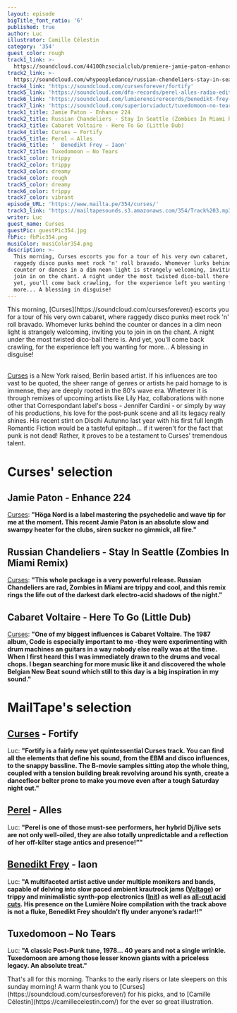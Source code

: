 ```yaml
---
layout: episode
bigTitle_font_ratio: '6'
published: true
author: Luc
illustrator: Camille Célestin
category: '354'
guest_color: rough
track1_link: >-
  https://soundcloud.com/44100hzsocialclub/premiere-jamie-paton-enhance-hoga-nord-rekords-2019?in=44100hzsocialclub/sets/premiere-january-2019
track2_link: >-
  https://soundcloud.com/whypeopledance/russian-chendeliers-stay-in-seattle-zombies-in-miami-mix-samo-us
track4_link: 'https://soundcloud.com/cursesforever/fortify'
track5_link: 'https://soundcloud.com/dfa-records/perel-alles-radio-edit'
track6_link: 'https://soundcloud.com/lumierenoirerecords/benedikt-frey-iaon'
track7_link: 'https://soundcloud.com/superiorviaduct/tuxedomoon-no-tears'
track1_title: Jamie Paton - Enhance 224
track2_title: Russian Chandeliers - Stay In Seattle (Zombies In Miami Remix)
track3_title: Cabaret Voltaire - Here To Go (Little Dub)
track4_title: Curses – Fortify
track5_title: Perel – Alles
track6_title: '  Benedikt Frey – Iaon'
track7_title: Tuxedomoon – No Tears
track1_color: trippy
track2_color: trippy
track3_color: dreamy
track4_color: rough
track5_color: dreamy
track6_color: trippy
track7_color: vibrant
episode_URL: 'https://www.mailta.pe/354/curses/'
track3_link: 'https://mailtapesounds.s3.amazonaws.com/354/Track%203.mp3'
writer: Luc
guest_name: Curses
guestPic: guestPic354.jpg
fbPic: fbPic354.png
musiColor: musiColor354.png
description: >-
  This morning, Curses escorts you for a tour of his very own cabaret, where
  raggedy disco punks meet rock 'n' roll bravado. Whomever lurks behind the
  counter or dances in a dim neon light is strangely welcoming, inviting you to
  join in on the chant. A night under the most twisted dico-ball there is. And
  yet, you'll come back crawling, for the experience left you wanting for
  more... A blessing in disguise!
---
```

<p id="introduction"> This morning, [Curses](https://soundcloud.com/cursesforever/) escorts you for a tour of his very own cabaret, where raggedy disco punks meet rock 'n' roll bravado. Whomever lurks behind the counter or dances in a dim neon light is strangely welcoming, inviting you to join in on the chant. A night under the most twisted dico-ball there is. And yet, you'll come back crawling, for the experience left you wanting for more... A blessing in disguise!
<br><br>

[Curses](https://soundcloud.com/cursesforever/) is a New York raised, Berlin based artist. If his influences are too vast to be quoted, the sheer range of genres or artists he paid homage to is immense, they are deeply rooted in the 80's wave era. Whetever it is through remixes of upcoming artists like Lily Haz, collaborations with none other that Correspondant label's boss - Jennifer Cardini - or simply by way of his productions, his love for the post-punk scene and all its legacy really shines. His recent stint on Dischi Autunno last year with his first full length Romantic Fiction would be a tasteful epitaph... if it weren't for the fact that punk is not dead! Rather, it proves to be a testament to Curses' tremendous talent.
</p>


# Curses' selection



## Jamie Paton - Enhance 224
[Curses](https://soundcloud.com/cursesforever/): **"**Höga Nord is a label mastering the psychedelic and wave tip for me at the moment. This recent Jamie Paton is an absolute slow and swampy heater for the clubs, siren sucker no gimmick, all fire.**"**

## Russian Chandeliers - Stay In Seattle (Zombies In Miami Remix)
[Curses](https://soundcloud.com/cursesforever/): **"**This whole package is a very powerful release. Russian Chandeliers are rad, Zombies in Miami are trippy and cool, and this remix rings the life out of the darkest dark electro-acid shadows of the night.**"**

## Cabaret Voltaire - Here To Go (Little Dub)
[Curses](https://soundcloud.com/cursesforever/): **"**One of my biggest influences is Cabaret Voltaire. The 1987 album, Code is especially important to me -they were experimenting with drum machines an guitars in a way nobody else really was at the time. When I first heard this I was immediately drawn to the drums and vocal chops. I began searching for more music like it and discovered the whole Belgian New Beat sound which still to this day is a big inspiration in my sound.**"**


# MailTape's selection

## [Curses](https://soundcloud.com/cursesforever/) - Fortify
Luc: **"**Fortify is a fairly new yet quintessential Curses track. You can find all the elements that define his sound, from the EBM and disco influences, to the snappy bassline. The B-movie samples sitting atop the whole thing, coupled with a tension building break revolving around his synth, create a dancefloor belter prone to make you move even after a tough Saturday night out.**"**

## [Perel](https://soundcloud.com/perel-music/) - Alles
Luc: **"**Perel is one of those must-see performers, her hybrid Dj/live sets are not only well-oiled, they are also totally unpredictable and a reflection of her off-kilter stage antics and presence!”**"**

## [Benedikt Frey](https://soundcloud.com/freybenedikt/) - Iaon
Luc: **"**A multifaceted artist active under multiple monikers and bands, capable of delving into slow paced ambient krautrock jams ([Voltage](keys21.bandcamp.com/releases]Keys–Voltage/)) or trippy and minimalistic synth-pop electronics ([Init](https://iinit.bandcamp.com/track/talking-about-talking-2/)) as well as [all-out acid cuts](https://www.youtube.com/watch?v=m4vlISEii50). His presence on the Lumière Noire compilation with the track above is not a fluke, Benedikt Frey shouldn’t fly under anyone’s radar!!**"**

## Tuxedomoon – No Tears
Luc: **"**A classic Post-Punk tune, 1978… 40 years and not a single wrinkle. Tuxedomoon are among those lesser known giants with a priceless legacy. An absolute treat.**"**



<p id="outroduction">That's all for this morning. Thanks to the early risers or late sleepers on this sunday morning! A warm thank you to [Curses](https://soundcloud.com/cursesforever/) for his picks, and to [Camille Célestin](https://camillecelestin.com/) for the ever so great illustration. </p>
